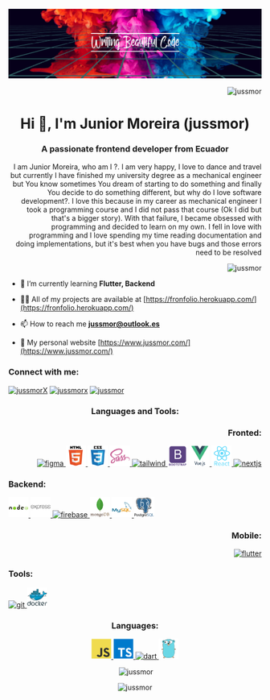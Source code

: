 [![MasterHead](https://github.com/JussMor/JussMor/blob/master/public/fotos/bannergithub.png)](https://www.jussmor.com/)

<p align="right"> <img src="https://komarev.com/ghpvc/?username=jussmor&label=Profile%20views&color=0e75b6&style=flat" alt="jussmor" /> </p>


<h1 align="center">Hi 👋, I'm Junior Moreira (jussmor)</h1>
<h3 align="center">A passionate frontend developer from Ecuador</h3>

<p align="right">
I am Junior Moreira, who am I ?. I am very happy, I love to dance and travel but currently I have finished my university degree
as a mechanical engineer but You know sometimes You dream of starting to do something and finally
You decide to do something different, but why do I love software development?. I love this because in my career as
mechanical engineer I took a programming course and I did not pass that course (Ok I did but that's a bigger story).
With that failure, I became obsessed with programming and decided to learn on my own. I fell in love with programming
and I love spending my time reading documentation and doing implementations, but it's best when you have bugs and
those errors need to be resolved
</p>

<p align="right"><img  src="https://github-readme-stats.vercel.app/api/top-langs?username=jussmor&show_icons=true&locale=en&layout=compact" alt="jussmor" /></p>

- 🌱 I’m currently learning **Flutter, Backend**

- 👨‍💻 All of my projects are available at [https://fronfolio.herokuapp.com/](https://fronfolio.herokuapp.com/)

- 📫 How to reach me **jussmor@outlook.es**

- 📄  My personal website [https://www.jussmor.com/](https://www.jussmor.com/)


<h3 align="left">Connect with me:</h3>
<p align="left">
<a href="https://twitter.com/jussmorX" target="blank"><img align="center" src="https://raw.githubusercontent.com/rahuldkjain/github-profile-readme-generator/master/src/images/icons/Social/twitter.svg" alt="jussmorX" height="30" width="40" /></a>
<a href="https://fb.com/jussmorX" target="blank"><img align="center" src="https://raw.githubusercontent.com/rahuldkjain/github-profile-readme-generator/master/src/images/icons/Social/facebook.svg" alt="jussmorx" height="30" width="40" /></a>
<a href="https://instagram.com/jussmor" target="blank"><img align="center" src="https://raw.githubusercontent.com/rahuldkjain/github-profile-readme-generator/master/src/images/icons/Social/instagram.svg" alt="jussmor" height="30" width="40" /></a>
</p>

<h3 align="center">Languages and Tools:</h3>

<h3 align="right">Fronted:</h3>

<p align="right"> 
 <a href="https://www.figma.com/" target="_blank" rel="noreferrer"> <img src="https://www.vectorlogo.zone/logos/figma/figma-icon.svg" alt="figma" width="40" height="40"/> </a><a href="https://www.w3.org/html/" target="_blank" rel="noreferrer"> <img src="https://raw.githubusercontent.com/devicons/devicon/master/icons/html5/html5-original-wordmark.svg" alt="html5" width="40" height="40"/> </a> <a href="https://www.w3schools.com/css/" target="_blank" rel="noreferrer"> <img src="https://raw.githubusercontent.com/devicons/devicon/master/icons/css3/css3-original-wordmark.svg" alt="css3" width="40" height="40"/> </a> <a href="https://sass-lang.com" target="_blank" rel="noreferrer"> <img src="https://raw.githubusercontent.com/devicons/devicon/master/icons/sass/sass-original.svg" alt="sass" width="40" height="40"/> </a> <a href="https://tailwindcss.com/" target="_blank" rel="noreferrer"> <img src="https://www.vectorlogo.zone/logos/tailwindcss/tailwindcss-icon.svg" alt="tailwind" width="40" height="40"/> </a> <a href="https://getbootstrap.com" target="_blank" rel="noreferrer"> <img src="https://raw.githubusercontent.com/devicons/devicon/master/icons/bootstrap/bootstrap-plain-wordmark.svg" alt="bootstrap" width="40" height="40"/></a> <a href="https://vuejs.org/" target="_blank" rel="noreferrer"> <img src="https://raw.githubusercontent.com/devicons/devicon/master/icons/vuejs/vuejs-original-wordmark.svg" alt="vuejs" width="40" height="40"/> </a> <a href="https://reactjs.org/" target="_blank" rel="noreferrer"> <img src="https://raw.githubusercontent.com/devicons/devicon/master/icons/react/react-original-wordmark.svg" alt="react" width="40" height="40"/> </a> <a href="https://nextjs.org/" target="_blank" rel="noreferrer"> <img src="https://cdn.worldvectorlogo.com/logos/nextjs-2.svg" alt="nextjs" width="40" height="40"/> </a>
</p>

<h3 align="left">Backend:</h3>

<p align="left"><a href="https://nodejs.org" target="_blank" rel="noreferrer"> <img src="https://raw.githubusercontent.com/devicons/devicon/master/icons/nodejs/nodejs-original-wordmark.svg" alt="nodejs" width="40" height="40"/> </a>   <a href="https://expressjs.com" target="_blank" rel="noreferrer"> <img src="https://raw.githubusercontent.com/devicons/devicon/master/icons/express/express-original-wordmark.svg" alt="express" width="40" height="40"/> </a>    <a href="https://firebase.google.com/" target="_blank" rel="noreferrer"> <img src="https://www.vectorlogo.zone/logos/firebase/firebase-icon.svg" alt="firebase" width="40" height="40"/> </a>    <a href="https://www.mongodb.com/" target="_blank" rel="noreferrer"> <img src="https://raw.githubusercontent.com/devicons/devicon/master/icons/mongodb/mongodb-original-wordmark.svg" alt="mongodb" width="40" height="40"/> </a> <a href="https://www.mysql.com/" target="_blank" rel="noreferrer"> <img src="https://raw.githubusercontent.com/devicons/devicon/master/icons/mysql/mysql-original-wordmark.svg" alt="mysql" width="40" height="40"/> </a>  <a href="https://www.postgresql.org" target="_blank" rel="noreferrer"> <img src="https://raw.githubusercontent.com/devicons/devicon/master/icons/postgresql/postgresql-original-wordmark.svg" alt="postgresql" width="40" height="40"/> </a> </p>

<h3 align="right">Mobile:</h3>

<p align="right"><a href="https://flutter.dev" target="_blank" rel="noreferrer"> <img src="https://www.vectorlogo.zone/logos/flutterio/flutterio-icon.svg" alt="flutter" width="40" height="40"/> </a> </p>

<h3 align="left">Tools:</h3>
<p align="left"> <a href="https://git-scm.com/" target="_blank" rel="noreferrer"> <img src="https://www.vectorlogo.zone/logos/git-scm/git-scm-icon.svg" alt="git" width="40" height="40"/> </a> <a href="https://www.docker.com/" target="_blank" rel="noreferrer"> <img src="https://raw.githubusercontent.com/devicons/devicon/master/icons/docker/docker-original-wordmark.svg" alt="docker" width="40" height="40"/> </a>   </p>

<h3 align="center">Languages:</h3>
<p align="center"> <a href="https://developer.mozilla.org/en-US/docs/Web/JavaScript" target="_blank" rel="noreferrer"> <img src="https://raw.githubusercontent.com/devicons/devicon/master/icons/javascript/javascript-original.svg" alt="javascript" width="40" height="40"/> </a>  <a href="https://www.typescriptlang.org/" target="_blank" rel="noreferrer"> <img src="https://raw.githubusercontent.com/devicons/devicon/master/icons/typescript/typescript-original.svg" alt="typescript" width="40" height="40"/> </a> <a href="https://dart.dev" target="_blank" rel="noreferrer"> <img src="https://www.vectorlogo.zone/logos/dartlang/dartlang-icon.svg" alt="dart" width="40" height="40"/> </a> <a href="https://golang.org" target="_blank" rel="noreferrer"> <img src="https://raw.githubusercontent.com/devicons/devicon/master/icons/go/go-original.svg" alt="go" width="40" height="40"/> </a> </p>





<p align="center">&nbsp;<img  src="https://github-readme-stats.vercel.app/api?username=jussmor&show_icons=true&locale=en" alt="jussmor" /></p>

<p align="center"><img  src="https://github-readme-streak-stats.herokuapp.com/?user=jussmor&" alt="jussmor" /></p>
